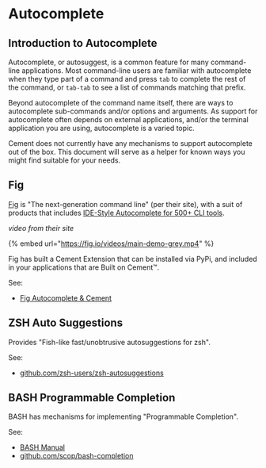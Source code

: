 # Autocomplete

## Introduction to Autocomplete

Autocomplete, or autosuggest, is a common feature for many command-line applications. Most command-line users are familiar with autocomplete when they type part of a command and press `tab` to complete the rest of the command, or `tab-tab` to see a list of commands matching that prefix.&#x20;

Beyond autocomplete of the command name itself, there are ways to autocomplete sub-commands and/or options and arguments. As support for autocomplete often depends on external applications, and/or the terminal application you are using, autocomplete is a varied topic.

Cement does not currently have any mechanisms to support autocomplete out of the box. This document will serve as a helper for known ways you might find suitable for your needs.



## Fig

[Fig](https://fig.io) is "The next-generation command line" (per their site), with a suit of products that includes [IDE-Style Autocomplete for 500+ CLI tools](https://fig.io/user-manual/autocomplete).

_video from their site_

{% embed url="https://fig.io/videos/main-demo-grey.mp4" %}

Fig has built a Cement Extension that can be installed via PyPi, and included in your applications that are Built on Cement™.

See:

* [Fig Autocomplete & Cement](https://fig.io/docs/guides/integrating/integrations/cement)

## ZSH Auto Suggestions

Provides "Fish-like fast/unobtrusive autosuggestions for zsh".

See:

* [github.com/zsh-users/zsh-autosuggestions](https://github.com/zsh-users/zsh-autosuggestions)

## BASH Programmable Completion

BASH has mechanisms for implementing "Programmable Completion".

See:

* [BASH Manual](https://www.gnu.org/software/bash/manual/html\_node/Programmable-Completion.html)
* [github.com/scop/bash-completion](https://github.com/scop/bash-completion)
